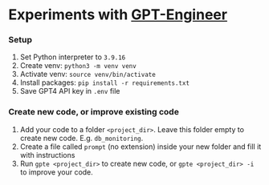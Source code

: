 # Experiments with [GPT-Engineer](https://github.com/gpt-engineer-org/gpt-engineer)

### Setup

1. Set Python interpreter to `3.9.16`
2. Create venv: `python3 -m venv venv`
3. Activate venv: `source venv/bin/activate`
4. Install packages: `pip install -r requirements.txt`
5. Save GPT4 API key in `.env` file

### Create new code, or improve existing code

1. Add your code to a folder `<project_dir>`. Leave this folder empty to create new code. E.g. `db_monitoring`.
2. Create a file called `prompt` (no extension) inside your new folder and fill it with instructions
3. Run `gpte <project_dir>` to create new code, or `gpte <project_dir> -i` to improve your code.
